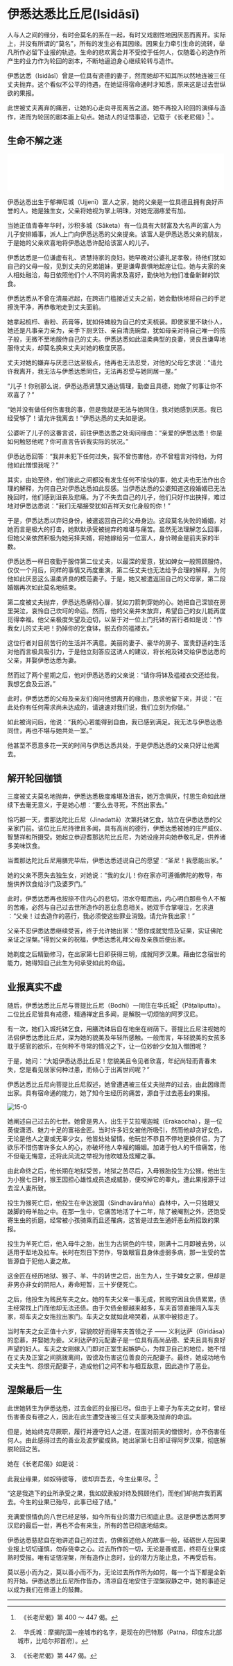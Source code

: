 # 伊悉达悉比丘尼(Isidāsī)

人与人之间的缘分，有时会莫名的系在一起，有时又戏剧性地因厌恶而离开。实际上，并没有所谓的“莫名”，所有的发生必有其因缘。因果业力牵引生命的流转，举凡所作必留下业报的轨迹。生命的悲欢离合并不受控于任何人，仅随着心的造作所产生的业力作为轮回的剧本，不断地逼迫身心继续轮转与造作。

伊悉达悉（Isidāsī）曾是一位具有贤德的妻子，然而她却不知其所以然地连被三任丈夫抛弃。这个看似不公平的待遇，在她证得宿命通时才知悉，原来这是过去世纵欲的果报。

此世被丈夫离弃的痛苦，让她的心走向寻觅离苦之道。她不再投入轮回的演绎与造作，进而为轮回的剧本画上句点。她动人的证悟事迹，记载于《长老尼偈》[^1] 。

## 生命不解之迷

<div>
<iframe frameborder="0" marginwidth="0" marginheight="0" width=500 height=86 src="./mp3/1.15-0.mp3"></iframe>
</div>

伊悉达悉出生于郁禅尼城（Ujjenī）富人之家，她的父亲是一位具德且拥有良好声誉的人。她是独生女，父亲将她视为掌上明珠，对她宠溺疼爱有加。

当她正值青春年华时，沙积多城（Sāketa）有一位具有大财富及大名声的富人为儿子安排婚事，派人上门向伊悉达悉的父亲提亲。该富人是伊悉达悉父亲的朋友，于是她的父亲欢喜地将伊悉达悉许配给该富人的儿子。

伊悉达悉是一位谦虚有礼、贤慧持家的良妇。她早晚对公婆礼足孝敬，待他们犹如自己的父母一般，见到丈夫的兄弟姐妹，更是谦卑畏惧地起座让位。她与夫家的亲人相处融洽，每日依照他们个人不同的需求及喜好，勤快地为他们准备新鲜的饮食。

伊悉达悉从不曾在清晨迟起，在跨进门槛接近丈夫之前，她会勤快地将自己的手足擦洗干净，再恭敬地走到丈夫面前。

她拿起梳栉、香粉、药膏等，犹如侍婢般为自己的丈夫梳装。即使家里不缺仆人，她还是凡事亲力亲为，亲手下厨烹饪、亲自清洗碗盘，犹如母亲对待自己唯一的孩子般，无微不至地服侍自己的丈夫。伊悉达悉如此温柔典型的良妻，贤良且谦卑地服侍丈夫，却莫名换来丈夫对她的极度厌恶。

丈夫对她的嫌弃与厌恶已达至极点，他再也无法忍受，对他的父母乞求说︰“请允许我离开，我无法与伊悉达悉同住，无法再忍受与她同居一屋。”

“儿子！你别那么说，伊悉达悉贤慧又通达情理，勤奋且具德，她做了何事让你不欢喜了？”

“她并没有做任何伤害我的事，但是我就是无法与她同住，我对她感到厌恶。我已经受够了！请允许我离去！”伊悉达悉的丈夫如是说。

公婆听了儿子的这番言说，前往伊悉达悉之处询问缘由︰“亲爱的伊悉达悉！你是如何触怒他呢？你可直言告诉我实际的状况。”

伊悉达悉回答︰“我并未犯下任何过失，我不曾伤害他，亦不曾粗言对待他，为何他如此憎恨我呢？”

其实，由始至终，他们彼此之间都没有发生任何不愉快的事，她丈夫也无法作出合理的解释，为何自己对伊悉达悉如此反感。当伊悉达悉的公婆知道这段婚姻已无法挽回时，他们感到沮丧及悲痛。为了不失去自己的儿子，他们只好作出抉择，难过地对伊悉达悉说︰“我们无福接受犹如吉祥天女化身般的你！”

于是，伊悉达悉以弃妇身份，被遣返回自己的父母身边。这段莫名失败的婚姻，对她而言是极大的打击，她默默承受被抛弃的难堪与痛苦。虽然无法理解怎么回事，但她父亲依然积极为她另择夫婿，将她嫁给另一位富人，身价聘金是前夫家的半数。

伊悉达悉一样日夜勤于服侍第二位丈夫，以最深的爱意，犹如婢女一般照顾服侍。仅仅一个月后，同样的事情又再度重演，第二任丈夫也无法给予合理的解释，为何他如此厌恶这么温柔贤良的模范妻子。于是，她又被遣返回自己的父母家，第二段婚姻再次如此莫名地结束。

第二度被丈夫抛弃，伊悉达悉痛彻心扉，犹如刀箭刺穿她的心。她把自己深锁在房里哭泣，哀怜自己坎坷的命运。然而，他的父亲并未放弃，希望自己的女儿能再度觅得幸福。他父亲极度失望及迫切，以至于对一位上门托钵的苦行者如是说︰“作我女儿的丈夫吧！扔掉你的乞食钵，脱去你的褴褛衣。”

这位行者对目前苦行的生活并不满意。美丽的妻子、豪华的房子、富贵舒适的生活对他而言极具吸引力，于是他立刻答应这诱人的建议，将长袍及钵交给伊悉达悉的父亲，并娶伊悉达悉为妻。

然而过了两个星期之后，他对伊悉达悉的父亲说︰“请你将钵及褴褛衣交还给我，我想乞食及云游。”

此时，伊悉达悉的父母及亲友们询问他想离开的缘由，恳求他留下来，并说︰“在此处你有任何需求尚未达成的，请速速对我们说，我们立刻为你做。”

如此被询问后，他说︰“我的心若能得到自由，我已感到满足。我无法与伊悉达悉同住，再也不堪与她共处一室。”

他甚至不愿意多花一天的时间与伊悉达悉共处，于是伊悉达悉的父亲只好让他离去。

## 解开轮回枷锁

三度被丈夫莫名地抛弃，伊悉达悉极度难堪及沮丧，她万念俱灰，忖思生命如此继续下去毫无意义，于是她心想︰“要么去寻死，不然出家去。”

恰巧那一天，耆那达陀比丘尼（Jinadattā）次第托钵乞食，站立在伊悉达悉的父亲家门前。该位比丘尼持律且多闻，具有高尚的德行，伊悉达悉被她的庄严威仪、智慧祥和所摄受。她起立恭迎耆那达陀比丘尼，为她设座并向她恭敬礼足，供养诸多美味饮食。

当耆那达陀比丘尼用膳完毕后，伊悉达悉述说自己的愿望︰“圣尼！我愿能出家。”

她的父亲不愿失去独生女，对她说︰“我的女儿！你在家亦可遵循佛陀的教导，布施供养饮食给沙门及婆罗门。”

此时，伊悉达悉再也按捺不住内心的悲切，泪水夺眶而出，内心明白那些令人不解的苦难，必然与自己过去世所造作的恶业息息相关。她双手合掌啜泣，乞求道︰“父亲！过去造作的恶行，我必须使这些罪业消毁。请允许我出家！”

父亲不忍伊悉达悉继续受苦，终于允许她出家︰“愿你成就觉悟及证果，实证佛陀亲证之涅槃。”得到父亲的祝福，伊悉达悉礼拜父母及亲族后便出家。

她剃度之后精勤修习，在出家第七日即获得三明，成就阿罗汉果。藉由忆念宿世的能力，她得知自己此生为何承受如此的命运。

## 业报真实不虚

随后，伊悉达悉比丘尼与菩提比丘尼（Bodhī）一同住在华氏城[^2]（Pāṭaliputta）。二位比丘尼皆具有戒德，精通禅定且多闻，是解脱一切烦恼的阿罗汉尼。

有一次，她们入城托钵乞食，用膳洗钵后自在地坐在树荫下。菩提比丘尼注视她的法侣伊悉达悉比丘尼，深为她的貌美及年轻所感触。一般而言，年轻貌美的女孩多耽于感官的欲乐，在何种不寻常的情况之下，让一位妙龄少女加入僧团呢？

于是，她问︰“大姐伊悉达悉比丘尼！您貌美且令见者欣喜，年纪尚轻而青春未失，您是看见居家何种过患，而倾心于出离世间呢？”

伊悉达悉比丘尼向菩提比丘尼叙述，她曾遭遇被三任丈夫抛弃的过去，由此因缘而出家。具有宿命通的能力，她了知今生经历的痛苦，源自于过去恶业的果报。

![15-0](./img/1.15-0.webp)
<br/>

她阐述自己过去的七世。她曾是男人，出生于艾拉噶迦城（Erakaccha），是一位英俊潇洒、魅力十足的富裕金匠。当时许多妇女被他所吸引，然而他却贪好女色，无论是他人之妻或无辜少女，他皆处处留情。他玩世不恭且不停地更换伴侣，为了欲乐不惜伤害许多女人的心，亦破坏他人幸福的婚姻。加诸于他人的千倍痛苦，他不但毫无悔意，还将此风流之举视为他吹嘘及炫耀之事。

由此命终之后，他长期在地狱受苦，地狱之苦尽后，入母猴胎投生为公猴。他出生为小猴七日时，猴王因担心雄性成员造成威胁，便咬掉它的睾丸，遭此果报源于过去淫人妻所致。

投生为猴死亡后，他投生在辛达波国（Sindhavārañña）森林中，入一只独眼又跛脚的母羊胎之中。在那一生中，它痛苦地活了十二年，除了被阉割之外，还饱受寄生虫的折磨，经常被小孩骑乘而且还罹病，这皆是过去生通奸恶业所招致的果报。

投生为羊死亡后，他入母牛之胎，出生为古铜色的牛犊，刚满十二月即被去势，以适用于犁地及拉车。长时在烈日下劳作，导致眼盲且身体虚弱多病，那一生受的苦皆源自于犯他人妻之故。

这金匠在经历地狱、猴子、羊、牛的转世之后，出生为人，生于婢女之家，但却是非男亦非女的阴阳人，寿命短暂，三十岁便死亡。

之后，他投生为贱民车夫之女。她的车夫父亲一事无成，贫贱穷困且负债累累，债主经常找上门而他却无法还债。由于欠债金额越来越多，车夫首领直接闯入车夫家，将车夫之女拖拉出家门。车夫之女就如此啼哭着，从家中被掠走了。

当时车夫之女正值十六岁，容貌皎好而得车夫首领之子 —— 义利达萨（Giridāsa）的恋慕，并娶她为妾。义利达萨的元配妻子是一位具有高尚品德、爱夫且具有良好声望的妇人。车夫之女刚嫁入门即对正室生起嫉妒心，为捍卫自己的地位，她不惜在丈夫及正室之间挑拨离间，毁谤及伤害这位善良的元配妻子。最终，她成功地令丈夫生气、怨恨元配妻子，造成他们之间不和与相互敌意，因此造作了恶业。

## 涅槃最后一生

此世她转生为伊悉达悉，过去金匠的业报已尽。但由于上辈子为车夫之女时，曾经伤害善良有德之人，因此在此生遭受连被三任丈夫鄙夷及抛弃的命运。

但是，她始终克尽厥职，履行并遵守妇人之道，在面对前夫的憎恨时，亦不伤害任何人。由此感得过去的善业及波罗蜜成熟，她出家第七日即证得阿罗汉果，彻底解脱轮回之苦。

她在《长老尼偈》如是说︰

此我业缘果，如奴待彼等，
 彼却弃吾去，今生业果尽。[^3]

“这是我造下的业所承受之果，我如奴隶般对待及照顾他们，而他们却抛弃我而离去。今生的业果已殆尽，此事已经了结。”

充满爱恨情仇的八世已经足够，如今所有业的潜力已彻底止息。这是伊悉达悉阿罗汉尼的最后一世，再也不会有来生，所有的苦已彻底地结束。

伊悉达悉慈悲自在地讲述自己的过去，仿佛叙述他人的故事一般，砥砺世人在因果业报上切切谨慎，勿存侥幸之心。过去所作的一切，无论是善或恶，终将在业果成熟时受报。唯有证悟涅槃，所有造作止息时，业的潜力方能止息，不再受后有。

莫以恶小而为之，莫以善小而不为，无论过去所作所为如何，每一个当下都是全新的开始。伊悉达悉比丘尼所作皆办，清凉自在地安住于涅槃寂静之中，她的事迹足以成为我们在修道上的鼓舞。

------

[^1]: 　《长老尼偈》第 400 ～ 447 偈。

[^2]: 　华氏城︰摩揭陀国一座城市的名字，是现在的巴特那（Patna，印度东北部城市，比哈尔邦首府）。

[^3]: 　《长老尼偈》第 447 偈。
